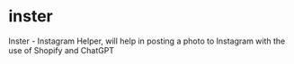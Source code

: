 # inster
Inster - Instagram Helper, will help in posting a photo to Instagram with the use of Shopify and ChatGPT
